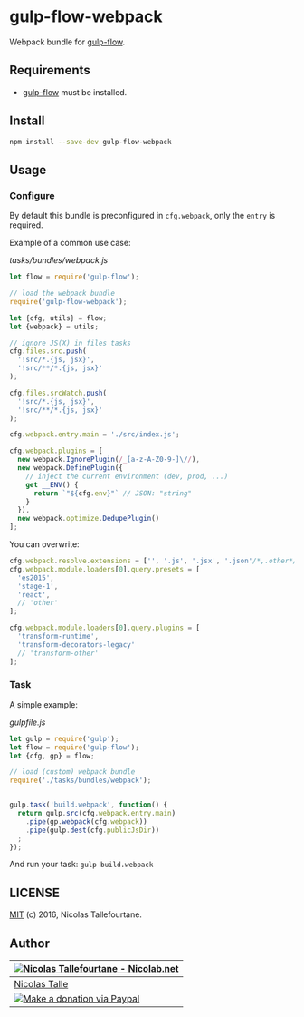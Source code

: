 # gulp-flow-webpack

Webpack bundle for [gulp-flow](https://github.com/gulp-flow/gulp-flow).


## Requirements

 * [gulp-flow](https://github.com/gulp-flow/gulp-flow) must be installed.


## Install

```sh
npm install --save-dev gulp-flow-webpack
```

## Usage

### Configure

By default this bundle is preconfigured in `cfg.webpack`, only the `entry` is required.

Example of a common use case:

_tasks/bundles/webpack.js_
```js
let flow = require('gulp-flow');

// load the webpack bundle
require('gulp-flow-webpack');

let {cfg, utils} = flow;
let {webpack} = utils;

// ignore JS(X) in files tasks
cfg.files.src.push(
  '!src/*.{js, jsx}',
  '!src/**/*.{js, jsx}'
);

cfg.files.srcWatch.push(
  '!src/*.{js, jsx}',
  '!src/**/*.{js, jsx}'
);

cfg.webpack.entry.main = './src/index.js';

cfg.webpack.plugins = [
  new webpack.IgnorePlugin(/_[a-z-A-Z0-9-]\//),
  new webpack.DefinePlugin({
    // inject the current environment (dev, prod, ...)
    get __ENV() {
      return `"${cfg.env}"` // JSON: "string"
    }
  }),
  new webpack.optimize.DedupePlugin()
];
```

You can overwrite:

```js
cfg.webpack.resolve.extensions = ['', '.js', '.jsx', '.json'/*,.other*/];
cfg.webpack.module.loaders[0].query.presets = [
  'es2015',
  'stage-1',
  'react',
  // 'other'
];

cfg.webpack.module.loaders[0].query.plugins = [
  'transform-runtime',
  'transform-decorators-legacy'
  // 'transform-other'
];
```

### Task

A simple example:

_gulpfile.js_
```js
let gulp = require('gulp');
let flow = require('gulp-flow');
let {cfg, gp} = flow;

// load (custom) webpack bundle
require('./tasks/bundles/webpack');


gulp.task('build.webpack', function() {
  return gulp.src(cfg.webpack.entry.main)
    .pipe(gp.webpack(cfg.webpack))
    .pipe(gulp.dest(cfg.publicJsDir))
  ;
});
```

And run your task: `gulp build.webpack`


## LICENSE

[MIT](https://github.com/gulp-flow/gulp-flow-webpack/blob/master/LICENSE) (c) 2016, Nicolas Tallefourtane.


## Author

| [![Nicolas Tallefourtane - Nicolab.net](http://www.gravatar.com/avatar/d7dd0f4769f3aa48a3ecb308f0b457fc?s=64)](http://nicolab.net) |
|---|
| [Nicolas Talle](http://nicolab.net) |
| [![Make a donation via Paypal](https://www.paypalobjects.com/en_US/i/btn/btn_donate_SM.gif)](https://www.paypal.com/cgi-bin/webscr?cmd=_s-xclick&hosted_button_id=PGRH4ZXP36GUC) |